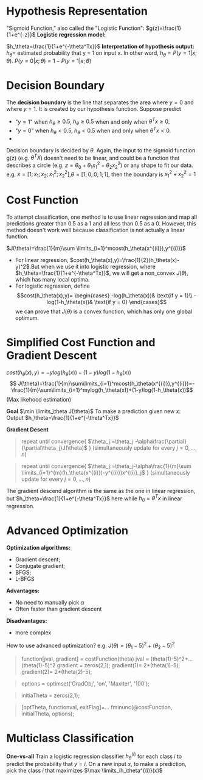# Hypothesis Representation
"Sigmoid Function," also called the "Logistic Function": $g(z)=\frac{1}{1+e^{-z}}$
**Logistic regression model:**

$h_\theta=\frac{1}{1+e^{-\theta^Tx}}$
**Interpretation of hypothesis output:** $h_\theta=$ estimated probability that y = 1 on input x. In other word, $h_\theta=P(y=1|x;\theta)$.
$P(y=0|x;\theta)=1-P(y=1|x;\theta)$

# Decision Boundary
The **decision boundary** is the line that separates the area where $y = 0$ and where $y = 1$. It is created by our hypothesis function.
Suppose predict 
- "$y = 1$" when $h_\theta\ge0.5$, $h_\theta\ge0.5$ when and only when $\theta^Tx\ge0$.
- "$y = 0$" when $h_\theta<0.5$, $h_\theta<0.5$ when and only when $\theta^Tx<0$.
-

Decision boundary is decided by $\theta$.
Again, the input to the sigmoid function g(z) (e.g.  $\theta^TX$) doesn't need to be linear, and could be a function that describes a circle (e.g.  $z=\theta_0+\theta_1x_1^2+\theta_2x_2^2$) or any shape to fit our data.
e.g. $x = [1;x_1;x_2;x_1^2;x_2^2]$,$\theta=[1;0;0;1;1]$, then the boundary is $x_1^2+x_2^2=1$

# Cost Function
To attempt classification, one method is to use linear regression and map all predictions greater than 0.5 as a 1 and all less than 0.5 as a 0. However, this method doesn't work well because classification is not actually a linear function.

$J(\theta)=\frac{1}{m}\sum \limits_{i=1}^mcost(h_\theta(x^{(i)}),y^{(i)})$
- For linear regression, $cost(h_\theta(x),y)=\frac{1}{2}(h_\theta(x)-y)^2$.But when we use it into logistic regression, where $h_\theta=\frac{1}{1+e^{-\theta^Tx}}$, we will get a non_convex $J(\theta)$, which has many local optima.
- For logistic regression, define $$cost(h_\theta(x),y)=  
\begin{cases}  
-log(h_\theta(x))& \text{if y = 1}\\  
-log(1-h_\theta(x))& \text{if y = 0}  
\end{cases}$$
we can prove that $J(\theta)$ is a convex function, which has only one global optimum.

# Simplified Cost Function and Gradient Descent
$cost(h_\theta(x),y)=-ylog(h_\theta(x))-(1-y)log(1-h_\theta(x))$
$$
J(\theta)=\frac{1}{m}\sum\limits_{i=1}^mcost(h_\theta(x^{(i)}),y^{(i)})=-\frac{1}{m}\sum\limits_{i=1}^mylog(h_\theta(x))+(1-y)log(1-h_\theta(x))$$(Max likehood estimation)

**Goal**
$\min \limits_\theta J(\theta)$
To make a prediction given new $x$: Output $h_\theta=\frac{1}{1+e^{-\theta^Tx}}$

**Gradient Desent**
>repeat until convergence{
	$\theta_j:=\theta_j -\alpha\frac{\partial}{\partial\theta_j}J(\theta)$
} (simultaneously update for every $j=0,...,n$)

>repeat until convergence{
	$\theta_j:=\theta_j-\alpha\frac{1}{m}\sum \limits_{i=1}^{m}(h_\theta(x^{(i)})-y^{(i)})x^{(i)}_j$
} (simultaneously update for every $j=0,...,n$)

The gradient descend algorithm is the same as the one in linear regression, but $h_\theta=\frac{1}{1+e^{-\theta^Tx}}$ here while $h_\theta=\theta^Tx$ in linear regression.

# Advanced Optimization

**Optimization algorithms:**

- Gradient descent;
- Conjugate gradient;
- BFGS;
- L-BFGS

**Advantages:**

- No need to manually pick $\alpha$
- Often faster than gradient descent

**Disadvantages:**

- more complex

How to use advanced optimization?
e.g. $J(\theta)=(\theta_1-5)^2+(\theta_2-5)^2$
> function[jval, gradient] = costFunction(theta)
> jval = (theta(1)-5)^2+...
>           (theta(1)-5)^2
> gradient = zeros(2,1);
> gradient(1)= 2*(theta(1)-5);
> gradient(2)= 2*(theta(2)-5);

>options = optimset('GradObj', 'on', 'MaxIter', '100');

>initiaTheta = zeros(2,1);

>[optTheta, functionval, exitFlag]=...
>fminunc(@costFunction, initialTheta, options);

# Multiclass Classification
**One-vs-all**
Train a logistic regression classifier $h_\theta^{(i)}$ for each class $i$ to predict the probability that $y = i$.
On a new input $x$, to make a prediction, pick the class $i$ that maximizes $\max \limits_ih_\theta^{(i)}(x)$
<!--stackedit_data:
eyJoaXN0b3J5IjpbMTE3NzAwMTE4NywtNjg1Nzk5ODkzLC0xMD
I1ODE5Nzk2LC0xODEyODE1MzkzLC01NzkxMzgwOTYsMTg1NzE2
MjA3LC0yMDY0OTczMDUwLC0xMzY3MDI2NTc2LC0xMjIxMzI3NT
IxLDk0MDIyNjZdfQ==
-->